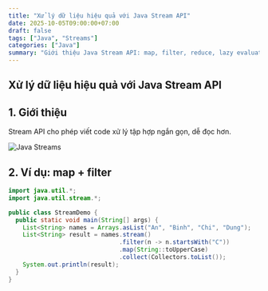 ```yaml
---
title: "Xử lý dữ liệu hiệu quả với Java Stream API"
date: 2025-10-05T09:00:00+07:00
draft: false
tags: ["Java", "Streams"]
categories: ["Java"]
summary: "Giới thiệu Java Stream API: map, filter, reduce, lazy evaluation và cách tối ưu thao tác với Collection."
---
```


## Xử lý dữ liệu hiệu quả với Java Stream API

## 1. Giới thiệu

Stream API cho phép viết code xử lý tập hợp ngắn gọn, dễ đọc hơn.

![Java Streams](https://nhittt29.github.io/MyTechTales/images/java-stream.png "Xử lý dữ liệu với Stream API")

## 2. Ví dụ: map + filter

```java
import java.util.*;
import java.util.stream.*;

public class StreamDemo {
  public static void main(String[] args) {
    List<String> names = Arrays.asList("An", "Binh", "Chi", "Dung");
    List<String> result = names.stream()
                               .filter(n -> n.startsWith("C"))
                               .map(String::toUpperCase)
                               .collect(Collectors.toList());
    System.out.println(result);
  }
}
